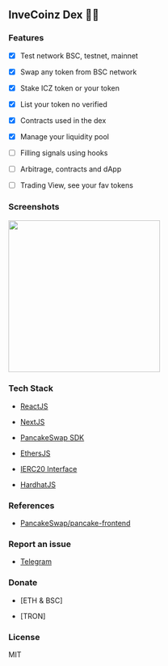 ## InveCoinz Dex 🏴‍☠️

### Features

- [x] Test network BSC, testnet, mainnet

- [x] Swap any token from BSC network 

- [x] Stake ICZ token or your token

- [x] List your token no verified 

- [x] Contracts used in the dex

- [x] Manage your liquidity pool

- [ ] Filling signals using hooks

- [ ] Arbitrage, contracts and dApp

- [ ] Trading View, see your fav tokens

### Screenshots

<img src="https://i.ibb.co/vD6w8Vw/hero-white.png" height="300">

### Tech Stack

- [ReactJS](https://reactjs.org/)

- [NextJS](https://nextjs.org/)

- [PancakeSwap SDK](https://github.com/pancakeswap/pancake-swap-sdk)

- [EthersJS](https://docs.ethers.org/v5/)

- [IERC20 Interface](https://docs.openzeppelin.com/contracts/4.x/api/token/erc20#IERC20)

- [HardhatJS](https://hardhat.org/)

### References

- [PancakeSwap/pancake-frontend](https://github.com/pancakeswap/pancake-frontend)

### Report an issue

- [Telegram](https://t.me/SantiiRepair)

### Donate

- [ETH & BSC]

- [TRON] 

### License

MIT

